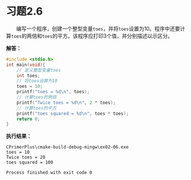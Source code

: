 # 习题2.6

&emsp;&emsp;编写一个程序，创建一个整型变量`toes`，并将`toes`设置为10。程序中还要计算`toes`的两倍和`toes`的平方。该程序应打印3个值，并分别描述以示区分。

**解答：**
```c
#include <stdio.h>
int main(void){
    // 定义整型变量toes
    int toes;
    // 将toes设置为10
    toes = 10;
    printf("toes = %d\n", toes);
    // 计算toes的两倍
    printf("Twice toes = %d\n", 2 * toes);
    // 计算toes的平方
    printf("toes squared = %d\n", toes * toes);
    return 0;
}
```

**执行结果：**
```
CPrimerPlus\cmake-build-debug-mingw\ex02-06.exe
toes = 10
Twice toes = 20
toes squared = 100

Process finished with exit code 0
```